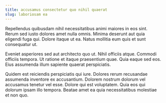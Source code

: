 ```yaml
---
title: accusamus consectetur quo nihil quaerat
slug: laboriosam ea
---
```


Repellendus quibusdam nihil necessitatibus animi maiores in eos sint. Rerum sed iusto dolores amet nulla omnis. Minima deserunt aut quia eligendi fuga qui. Dolore itaque ut ea. Natus mollitia eum quis et sunt consequatur ut.

Eveniet asperiores sed aut architecto quo ut. Nihil officiis atque. Commodi officiis tempora. Ut ratione et itaque praesentium quae. Quia eaque sed eos. Eius assumenda illum sapiente quaerat perspiciatis.

Quidem est reiciendis perspiciatis qui iure. Dolores rerum recusandae assumenda inventore ex accusantium. Dolorem nostrum dolorum vel accusamus tenetur vel esse. Dolore qui est voluptatem. Quia eos qui dolorum ipsam illo tempora. Beatae amet ea quia necessitatibus molestiae et non quo.
